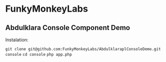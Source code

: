 FunkyMonkeyLabs
===============

Abdulklara Console Component Demo
---------------------------------

Instalation:

```git clone git@github.com:FunkyMonkeyLabs/AbdulklaraplConsoleDemo.git console```
```cd console```
```php app.php```